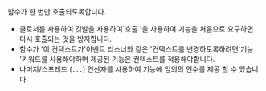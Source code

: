 함수가 한 번만 호출되도록합니다.

- 클로저를 사용하여 깃발을 사용하여`호출 '을 사용하여 기능을 처음으로 요구하면 다시 호출되는 것을 방지합니다.
- 함수가 '이 컨텍스트가'이벤트 리스너와 같은 '컨텍스트를 변경하도록하려면'기능 '키워드를 사용해야하며 제공된 기능은 컨텍스트를 적용해야합니다.
- 나머지/스프레드 (`...`) 연산자를 사용하여 기능에 임의의 인수를 제공 할 수 있습니다.